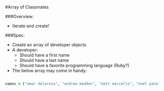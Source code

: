 #Array of Classmates

###Overview:
* Iterate and create!

###Spec:

*  Create an array of developer objects 
*  A developer: 
	* Should have a first name 
	* Should have a last name 
	* Should have a favorite programming language (Ruby?)
* The below array may come in handy:

```ruby 

names = ["omar delarosa", "andrew madden", "matt marcello", "neel patel"]

```